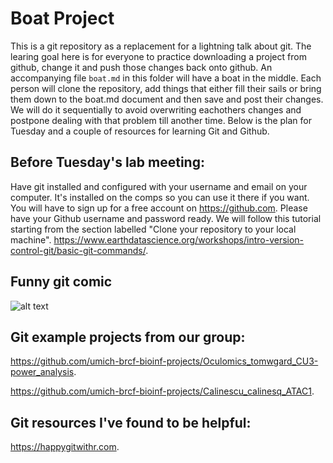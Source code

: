 # Boat Project
This is a git repository as a replacement for a lightning talk about git.  The learing goal here is for everyone to practice downloading a project from github, change it and push those changes back onto github.  An accompanying file `boat.md` in this folder will have a boat in the middle.  Each person will clone the repository, add things that either fill their sails or bring them down to the boat.md document and then save and post their changes.  We will do it sequentially to avoid overwriting eachothers changes and postpone dealing with that problem till another time.  Below is the plan for Tuesday and a couple of resources for learning Git and Github.

## Before Tuesday's lab meeting:
Have git installed and configured with your username and email on your computer.  It's installed on the comps so you can use it there if you want.
You will have to sign up for a free account on https://github.com.  Please have your Github username and password ready.
We will follow this tutorial starting from the section labelled "Clone your repository to your local machine".  https://www.earthdatascience.org/workshops/intro-version-control-git/basic-git-commands/. 


## Funny git comic

![alt text](https://imgs.xkcd.com/comics/git.png)

## Git example projects from our group:  

https://github.com/umich-brcf-bioinf-projects/Oculomics_tomwgard_CU3-power_analysis.  

https://github.com/umich-brcf-bioinf-projects/Calinescu_calinesq_ATAC1. 

## Git resources I've found to be helpful:  

https://happygitwithr.com. 
